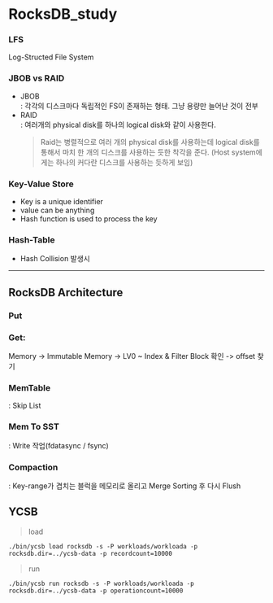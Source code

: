 # RocksDB_study

### LFS
Log-Structed File System

### JBOB vs RAID
- JBOB  
: 각각의 디스크마다 독립적인 FS이 존재하는 형태. 그냥 용량만 늘어난 것이 전부
- RAID  
: 여러개의 physical disk를 하나의 logical disk와 같이 사용한다.  
    > Raid는 병렬적으로 여러 개의 physical disk를 사용하는데 logical disk를 통해서 마치 한 개의 디스크를 사용하는 듯한 착각을 준다. (Host system에게는 하나의 커다란 디스크를 사용하는 듯하게 보임)

### Key-Value Store
- Key is a unique identifier
- value can be anything
- Hash function is used to process the key

### Hash-Table
- Hash Collision 발생시 

---
## RocksDB Architecture
### Put

### Get:   
Memory -> Immutable Memory -> LV0 ~ 
Index & Filter Block 확인 -> offset 찾기

### MemTable
: Skip List

### Mem To SST
: Write 작업(fdatasync / fsync)

### Compaction
: Key-range가 겹치는 블럭을 메모리로 올리고 Merge Sorting 후 다시 Flush

## YCSB
> load
```
./bin/ycsb load rocksdb -s -P workloads/workloada -p rocksdb.dir=../ycsb-data -p recordcount=10000
```
> run
```
./bin/ycsb run rocksdb -s -P workloads/workloada -p rocksdb.dir=../ycsb-data -p operationcount=10000
```